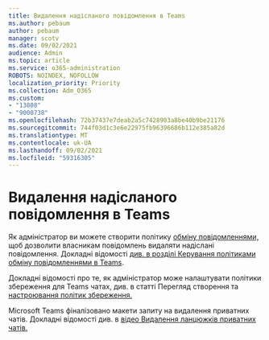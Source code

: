 ```yaml
---
title: Видалення надісланого повідомлення в Teams
ms.author: pebaum
author: pebaum
manager: scotv
ms.date: 09/02/2021
audience: Admin
ms.topic: article
ms.service: o365-administration
ROBOTS: NOINDEX, NOFOLLOW
localization_priority: Priority
ms.collection: Adm_O365
ms.custom:
- "13808"
- "9000738"
ms.openlocfilehash: 72b37437e7deab2a5c7428903a8be40b9be21176
ms.sourcegitcommit: 744f03d1c3e6e22975fb96396686b112e385a82d
ms.translationtype: MT
ms.contentlocale: uk-UA
ms.lasthandoff: 09/02/2021
ms.locfileid: "59316305"
---
```

# <a name="delete-a-sent-message-in-teams"></a>Видалення надісланого повідомлення в Teams

Як адміністратор ви можете створити політику [обміну повідомленнями,](https://admin.teams.microsoft.com/policies/messaging) щоб дозволити власникам повідомлень видаляти надіслані повідомлення. Докладні відомості [див. в розділі Керування політиками обміну повідомленнями в Teams](https://docs.microsoft.com/microsoftteams/messaging-policies-in-teams).

Докладні відомості про те, як адміністратор може налаштувати політики збереження для Teams чатах, див. в статті Перегляд створення та [настроювання політик збереження.](https://docs.microsoft.com/microsoft-365/compliance/create-retention-policies) 

Microsoft Teams фіналізовано макети запиту на видалення приватних чатів. Докладні відомості див. в [відео Видалення ланцюжків приватних чатів.](https://microsoftteams.uservoice.com/forums/555103-public/suggestions/33535006-delete-private-chat-threads)